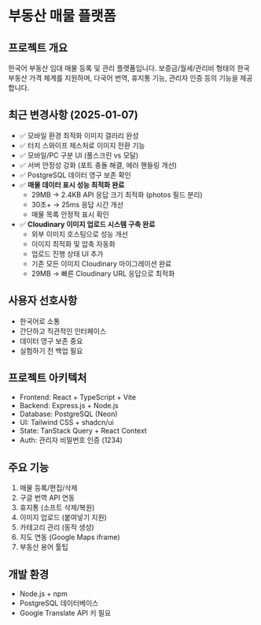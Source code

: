 # 부동산 매물 플랫폼

## 프로젝트 개요
한국어 부동산 임대 매물 등록 및 관리 플랫폼입니다. 보증금/월세/관리비 형태의 한국 부동산 가격 체계를 지원하며, 다국어 번역, 휴지통 기능, 관리자 인증 등의 기능을 제공합니다.

## 최근 변경사항 (2025-01-07)
- ✅ 모바일 환경 최적화 이미지 갤러리 완성
- ✅ 터치 스와이프 제스처로 이미지 전환 기능
- ✅ 모바일/PC 구분 UI (풀스크린 vs 모달)
- ✅ 서버 안정성 강화 (포트 충돌 해결, 에러 핸들링 개선)
- ✅ PostgreSQL 데이터 영구 보존 확인
- ✅ **매물 데이터 표시 성능 최적화 완료**
  - 29MB → 2.4KB API 응답 크기 최적화 (photos 필드 분리)
  - 30초+ → 25ms 응답 시간 개선
  - 매물 목록 안정적 표시 확인
- ✅ **Cloudinary 이미지 업로드 시스템 구축 완료**
  - 외부 이미지 호스팅으로 성능 개선
  - 이미지 최적화 및 압축 자동화
  - 업로드 진행 상태 UI 추가
  - 기존 모든 이미지 Cloudinary 마이그레이션 완료
  - 29MB → 빠른 Cloudinary URL 응답으로 최적화

## 사용자 선호사항
- 한국어로 소통
- 간단하고 직관적인 인터페이스
- 데이터 영구 보존 중요
- 실험하기 전 백업 필요

## 프로젝트 아키텍처
- Frontend: React + TypeScript + Vite
- Backend: Express.js + Node.js
- Database: PostgreSQL (Neon)
- UI: Tailwind CSS + shadcn/ui
- State: TanStack Query + React Context
- Auth: 관리자 비밀번호 인증 (1234)

## 주요 기능
1. 매물 등록/편집/삭제
2. 구글 번역 API 연동
3. 휴지통 (소프트 삭제/복원)
4. 이미지 업로드 (붙여넣기 지원)
5. 카테고리 관리 (동적 생성)
6. 지도 연동 (Google Maps iframe)
7. 부동산 용어 툴팁

## 개발 환경
- Node.js + npm
- PostgreSQL 데이터베이스
- Google Translate API 키 필요